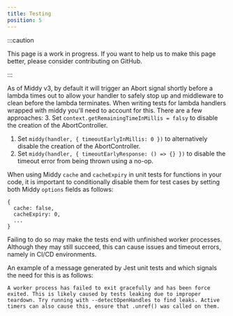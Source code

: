 ```yaml
---
title: Testing
position: 5
---
```


:::caution

This page is a work in progress. If you want to help us to make this page better, please consider contributing on GitHub.

:::

As of Middy v3, by default it will trigger an Abort signal shortly before a lambda times out to allow your handler to safely stop up and middleware to clean before the lambda terminates.
When writing tests for lambda handlers wrapped with middy you'll need to account for this. There are a few  approaches:
3. Set `context.getRemainingTimeInMillis = falsy` to disable the creation of the AbortController.
1. Set `middy(handler, { timeoutEarlyInMillis: 0 })` to alternatively disable the creation of the AbortController.
2. Set `middy(handler, { timeoutEarlyResponse: () => {} })` to disable the timeout error from being thrown using a no-op.

When using Middy `cache` and `cacheExpiry` in unit tests for functions in your code, it is important to conditionally disable them for test cases by setting both Middy `options` fields as follows:

```
{
  cache: false,
  cacheExpiry: 0,
  ...
}
```

Failing to do so may make the tests end with unfinished worker processes. Although they may still succeed, this can cause issues and timeout errors, namely in CI/CD environments.

An example of a message generated by Jest unit tests and which signals the need for this is as follows:

```
A worker process has failed to exit gracefully and has been force exited. This is likely caused by tests leaking due to improper teardown. Try running with --detectOpenHandles to find leaks. Active timers can also cause this, ensure that .unref() was called on them.
```
